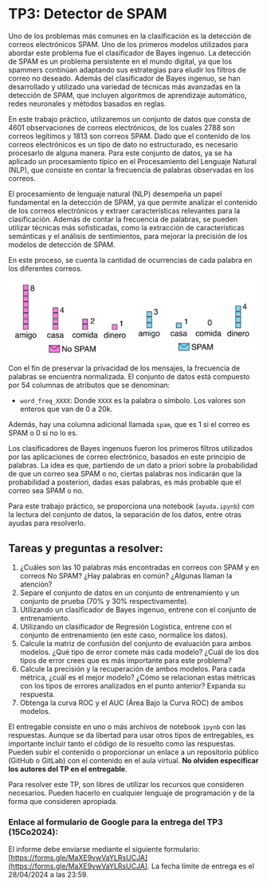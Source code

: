 # TP3: Detector de SPAM

Uno de los problemas más comunes en la clasificación es la detección de correos electrónicos SPAM. Uno de los primeros 
modelos utilizados para abordar este problema fue el clasificador de Bayes ingenuo. La detección de SPAM es un problema 
persistente en el mundo digital, ya que los spammers continúan adaptando sus estrategias para eludir los filtros de 
correo no deseado. Además del clasificador de Bayes ingenuo, se han desarrollado y utilizado una variedad de técnicas 
más avanzadas en la detección de SPAM, que incluyen algoritmos de aprendizaje automático, redes neuronales y métodos 
basados en reglas.

En este trabajo práctico, utilizaremos un conjunto de datos que consta de 4601 observaciones de correos electrónicos, 
de los cuales 2788 son correos legítimos y 1813 son correos SPAM. Dado que el contenido de los correos electrónicos es 
un tipo de dato no estructurado, es necesario procesarlo de alguna manera. Para este conjunto de datos, ya se ha 
aplicado un procesamiento típico en el Procesamiento del Lenguaje Natural (NLP), que consiste en contar la frecuencia 
de palabras observadas en los correos.

El procesamiento de lenguaje natural (NLP) desempeña un papel fundamental en la detección de SPAM, ya que permite 
analizar el contenido de los correos electrónicos y extraer características relevantes para la clasificación. Además 
de contar la frecuencia de palabras, se pueden utilizar técnicas más sofisticadas, como la extracción de 
características semánticas y el análisis de sentimientos, para mejorar la precisión de los modelos de detección de SPAM.

En este proceso, se cuenta la cantidad de ocurrencias de cada palabra en los diferentes correos.

![spam counter](./spam.png)

Con el fin de preservar la privacidad de los mensajes, la frecuencia de palabras se encuentra normalizada. El conjunto 
de datos está compuesto por 54 columnas de atributos que se denominan:

- `word_freq_XXXX`: Donde `XXXX` es la palabra o símbolo. Los valores son enteros que van de 0 a 20k.

Además, hay una columna adicional llamada `spam`, que es 1 si el correo es SPAM o 0 si no lo es.

Los clasificadores de Bayes ingenuos fueron los primeros filtros utilizados por las aplicaciones de correo electrónico, 
basados en este principio de palabras. La idea es que, partiendo de un dato a priori sobre la probabilidad de que un 
correo sea SPAM o no, ciertas palabras nos indicarán que la probabilidad a posteriori, dadas esas palabras, es más 
probable que el correo sea SPAM o no.

Para este trabajo práctico, se proporciona una notebook (`ayuda.ipynb`) con la lectura del conjunto de datos, la 
separación de los datos, entre otras ayudas para resolverlo.

## Tareas y preguntas a resolver:

1. ¿Cuáles son las 10 palabras más encontradas en correos con SPAM y en correos No SPAM? ¿Hay palabras en común? 
¿Algunas llaman la atención?
2. Separe el conjunto de datos en un conjunto de entrenamiento y un conjunto de prueba (70% y 30% respectivamente).
3. Utilizando un clasificador de Bayes ingenuo, entrene con el conjunto de entrenamiento.
4. Utilizando un clasificador de Regresión Logística, entrene con el conjunto de entrenamiento (en este caso, 
normalice los datos).
5. Calcule la matriz de confusión del conjunto de evaluación para ambos modelos. ¿Qué tipo de error comete más cada 
modelo? ¿Cuál de los dos tipos de error crees que es más importante para este problema?
6. Calcule la precisión y la recuperación de ambos modelos. Para cada métrica, ¿cuál es el mejor modelo? ¿Cómo se 
relacionan estas métricas con los tipos de errores analizados en el punto anterior? Expanda su respuesta.
7. Obtenga la curva ROC y el AUC (Área Bajo la Curva ROC) de ambos modelos.

El entregable consiste en uno o más archivos de notebook `ipynb` con las respuestas. Aunque se da libertad para usar 
otros tipos de entregables, es importante incluir tanto el código de lo resuelto como las respuestas. Pueden subir el 
contenido o proporcionar un enlace a un repositorio público (GitHub o GitLab) con el contenido en el aula virtual. 
**No olviden especificar los autores del TP en el entregable**.

Para resolver este TP, son libres de utilizar los recursos que consideren necesarios. Pueden hacerlo en cualquier 
lenguaje de programación y de la forma que consideren apropiada.

### Enlace al formulario de Google para la entrega del TP3 (15Co2024): 

El informe debe enviarse mediante el siguiente formulario: 
[https://forms.gle/MaXE9vwVaYLRsUCJA](https://forms.gle/MaXE9vwVaYLRsUCJA). La fecha límite de entrega es el 28/04/2024 
a las 23:59.
